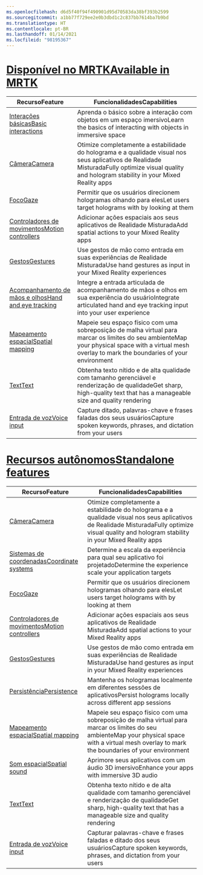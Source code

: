 ```yaml
---
ms.openlocfilehash: d6d5f40f94f490901d95d70583da38bf393b2599
ms.sourcegitcommit: a1bb77f729ee2e0b3dbd1c2c837bb7614ba7b9bd
ms.translationtype: HT
ms.contentlocale: pt-BR
ms.lasthandoff: 01/14/2021
ms.locfileid: "98195367"
---
```

# <a name="available-in-mrtk"></a>[<span data-ttu-id="120ba-101">Disponível no MRTK</span><span class="sxs-lookup"><span data-stu-id="120ba-101">Available in MRTK</span></span>](#tab/mrtk)

|  <span data-ttu-id="120ba-102">Recurso</span><span class="sxs-lookup"><span data-stu-id="120ba-102">Feature</span></span>  |  <span data-ttu-id="120ba-103">Funcionalidades</span><span class="sxs-lookup"><span data-stu-id="120ba-103">Capabilities</span></span>  |
| --- | --- |
| [<span data-ttu-id="120ba-104">Interações básicas</span><span class="sxs-lookup"><span data-stu-id="120ba-104">Basic interactions</span></span>](../unity/mrtk-101.md) | <span data-ttu-id="120ba-105">Aprenda o básico sobre a interação com objetos em um espaço imersivo</span><span class="sxs-lookup"><span data-stu-id="120ba-105">Learn the basics of interacting with objects in immersive space</span></span> |
| [<span data-ttu-id="120ba-106">Câmera</span><span class="sxs-lookup"><span data-stu-id="120ba-106">Camera</span></span>](../unity/camera-in-unity.md) | <span data-ttu-id="120ba-107">Otimize completamente a estabilidade do holograma e a qualidade visual nos seus aplicativos de Realidade Misturada</span><span class="sxs-lookup"><span data-stu-id="120ba-107">Fully optimize visual quality and hologram stability in your Mixed Reality apps</span></span> |
| [<span data-ttu-id="120ba-108">Foco</span><span class="sxs-lookup"><span data-stu-id="120ba-108">Gaze</span></span>](../unity/gaze-in-unity.md) | <span data-ttu-id="120ba-109">Permitir que os usuários direcionem hologramas olhando para eles</span><span class="sxs-lookup"><span data-stu-id="120ba-109">Let users target holograms with by looking at them</span></span> |
| [<span data-ttu-id="120ba-110">Controladores de movimentos</span><span class="sxs-lookup"><span data-stu-id="120ba-110">Motion controllers</span></span>](../unity/motion-controllers-in-unity.md) | <span data-ttu-id="120ba-111">Adicionar ações espaciais aos seus aplicativos de Realidade Misturada</span><span class="sxs-lookup"><span data-stu-id="120ba-111">Add spatial actions to your Mixed Reality apps</span></span> |
| [<span data-ttu-id="120ba-112">Gestos</span><span class="sxs-lookup"><span data-stu-id="120ba-112">Gestures</span></span>](../unity/gestures-in-unity.md) | <span data-ttu-id="120ba-113">Use gestos de mão como entrada em suas experiências de Realidade Misturada</span><span class="sxs-lookup"><span data-stu-id="120ba-113">Use hand gestures as input in your Mixed Reality experiences</span></span> |
| [<span data-ttu-id="120ba-114">Acompanhamento de mãos e olhos</span><span class="sxs-lookup"><span data-stu-id="120ba-114">Hand and eye tracking</span></span>](../unity/hand-eye-in-unit.md) | <span data-ttu-id="120ba-115">Integre a entrada articulada de acompanhamento de mãos e olhos em sua experiência do usuário</span><span class="sxs-lookup"><span data-stu-id="120ba-115">Integrate articulated hand and eye tracking input into your user experience</span></span> |
| [<span data-ttu-id="120ba-116">Mapeamento espacial</span><span class="sxs-lookup"><span data-stu-id="120ba-116">Spatial mapping</span></span>](../unity/spatial-mapping-in-unity.md) | <span data-ttu-id="120ba-117">Mapeie seu espaço físico com uma sobreposição de malha virtual para marcar os limites do seu ambiente</span><span class="sxs-lookup"><span data-stu-id="120ba-117">Map your physical space with a virtual mesh overlay to mark the boundaries of your environment</span></span> |
| [<span data-ttu-id="120ba-118">Text</span><span class="sxs-lookup"><span data-stu-id="120ba-118">Text</span></span>](../unity/text-in-unity.md) | <span data-ttu-id="120ba-119">Obtenha texto nítido e de alta qualidade com tamanho gerenciável e renderização de qualidade</span><span class="sxs-lookup"><span data-stu-id="120ba-119">Get sharp, high-quality text that has a manageable size and quality rendering</span></span> |
| [<span data-ttu-id="120ba-120">Entrada de voz</span><span class="sxs-lookup"><span data-stu-id="120ba-120">Voice input</span></span>](../unity/voice-input-in-unity.md) | <span data-ttu-id="120ba-121">Capture ditado, palavras-chave e frases faladas dos seus usuários</span><span class="sxs-lookup"><span data-stu-id="120ba-121">Capture spoken keywords, phrases, and dictation from your users</span></span>|

# <a name="standalone-features"></a>[<span data-ttu-id="120ba-122">Recursos autônomos</span><span class="sxs-lookup"><span data-stu-id="120ba-122">Standalone features</span></span>](#tab/standalone)

|  <span data-ttu-id="120ba-123">Recurso</span><span class="sxs-lookup"><span data-stu-id="120ba-123">Feature</span></span>  |  <span data-ttu-id="120ba-124">Funcionalidades</span><span class="sxs-lookup"><span data-stu-id="120ba-124">Capabilities</span></span>  |
| --- | --- |
| [<span data-ttu-id="120ba-125">Câmera</span><span class="sxs-lookup"><span data-stu-id="120ba-125">Camera</span></span>](../unity/camera-in-unity.md) | <span data-ttu-id="120ba-126">Otimize completamente a estabilidade do holograma e a qualidade visual nos seus aplicativos de Realidade Misturada</span><span class="sxs-lookup"><span data-stu-id="120ba-126">Fully optimize visual quality and hologram stability in your Mixed Reality apps</span></span> |
| [<span data-ttu-id="120ba-127">Sistemas de coordenadas</span><span class="sxs-lookup"><span data-stu-id="120ba-127">Coordinate systems</span></span>](../unity/coordinate-systems-in-unity.md) | <span data-ttu-id="120ba-128">Determine a escala da experiência para qual seu aplicativo foi projetado</span><span class="sxs-lookup"><span data-stu-id="120ba-128">Determine the experience scale your application targets</span></span> |
| [<span data-ttu-id="120ba-129">Foco</span><span class="sxs-lookup"><span data-stu-id="120ba-129">Gaze</span></span>](../unity/gaze-in-unity.md) | <span data-ttu-id="120ba-130">Permitir que os usuários direcionem hologramas olhando para eles</span><span class="sxs-lookup"><span data-stu-id="120ba-130">Let users target holograms with by looking at them</span></span> |
| [<span data-ttu-id="120ba-131">Controladores de movimentos</span><span class="sxs-lookup"><span data-stu-id="120ba-131">Motion controllers</span></span>](../unity/motion-controllers-in-unity.md) | <span data-ttu-id="120ba-132">Adicionar ações espaciais aos seus aplicativos de Realidade Misturada</span><span class="sxs-lookup"><span data-stu-id="120ba-132">Add spatial actions to your Mixed Reality apps</span></span> |
| [<span data-ttu-id="120ba-133">Gestos</span><span class="sxs-lookup"><span data-stu-id="120ba-133">Gestures</span></span>](../unity/gestures-in-unity.md) | <span data-ttu-id="120ba-134">Use gestos de mão como entrada em suas experiências de Realidade Misturada</span><span class="sxs-lookup"><span data-stu-id="120ba-134">Use hand gestures as input in your Mixed Reality experiences</span></span> |
| [<span data-ttu-id="120ba-135">Persistência</span><span class="sxs-lookup"><span data-stu-id="120ba-135">Persistence</span></span>](../unity/persistence-in-unity.md) | <span data-ttu-id="120ba-136">Mantenha os hologramas localmente em diferentes sessões de aplicativos</span><span class="sxs-lookup"><span data-stu-id="120ba-136">Persist holograms locally across different app sessions</span></span> |
| [<span data-ttu-id="120ba-137">Mapeamento espacial</span><span class="sxs-lookup"><span data-stu-id="120ba-137">Spatial mapping</span></span>](../unity/spatial-mapping-in-unity.md) | <span data-ttu-id="120ba-138">Mapeie seu espaço físico com uma sobreposição de malha virtual para marcar os limites do seu ambiente</span><span class="sxs-lookup"><span data-stu-id="120ba-138">Map your physical space with a virtual mesh overlay to mark the boundaries of your environment</span></span> |
| [<span data-ttu-id="120ba-139">Som espacial</span><span class="sxs-lookup"><span data-stu-id="120ba-139">Spatial sound</span></span>](../unity/spatial-sound-in-unity.md) | <span data-ttu-id="120ba-140">Aprimore seus aplicativos com um áudio 3D imersivo</span><span class="sxs-lookup"><span data-stu-id="120ba-140">Enhance your apps with immersive 3D audio</span></span> |
| [<span data-ttu-id="120ba-141">Text</span><span class="sxs-lookup"><span data-stu-id="120ba-141">Text</span></span>](../unity/text-in-unity.md) | <span data-ttu-id="120ba-142">Obtenha texto nítido e de alta qualidade com tamanho gerenciável e renderização de qualidade</span><span class="sxs-lookup"><span data-stu-id="120ba-142">Get sharp, high-quality text that has a manageable size and quality rendering</span></span> |
| [<span data-ttu-id="120ba-143">Entrada de voz</span><span class="sxs-lookup"><span data-stu-id="120ba-143">Voice input</span></span>](../unity/voice-input-in-unity.md) | <span data-ttu-id="120ba-144">Capturar palavras-chave e frases faladas e ditado dos seus usuários</span><span class="sxs-lookup"><span data-stu-id="120ba-144">Capture spoken keywords, phrases, and dictation from your users</span></span>|


